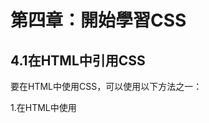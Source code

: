 # 第四章：開始學習CSS

## 4.1在HTML中引用CSS
要在HTML中使用CSS，可以使用以下方法之一：

1.在HTML中使用 <style> 標籤，將 CSS 代碼嵌入到 HTML 中：
```html
<!DOCTYPE html>
<html>
<head>
	<title>My Page</title>
	<style>
		h1 {
			color: red;
			font-size: 36px;
		}
		p {
			color: blue;
			font-size: 16px;
		}
	</style>
</head>
<body>
	<h1>Hello World!</h1>
	<p>This is my page.</p>
</body>
</html>
```
2.在HTML中使用< link >標籤，將外部的CSS文件引入到HTML中：
```html
<!DOCTYPE html>
<html>
<head>
	<title>My Page</title>
	<link rel="stylesheet" href="style.css">
</head>
<body>
	<h1>Hello World!</h1>
	<p>This is my page.</p>
</body>
</html>
```
## 4.2CSS的基本屬性
CSS 的基本屬性包括：

color：設置文字的顏色。
  
background-color：設置元素的背景顏色。

font-size：設置文字的大小。

font-family：設置文字的字體。

border：設置元素的邊框，包括邊框的寬度、樣式和顏色。

padding：設置元素的內邊距。

margin：設置元素的外邊距。

text-align：設置文字的對齊方式。

以下是一個簡單的 CSS 樣式的範例：

```css
h1 {
	color: red;
	font-size: 36px;
	text-align: center;
}
```
## 4.3常用的 CSS 屬性
CSS 提供了很多屬性，以下是一些常用的 CSS 屬性：

width：設置元素的寬度。

height：設置元素的高度。

background-image：設置元素的背景圖片。

background-position：設置背景圖片的位置。

background-repeat：設置背景圖片的重複方式。

border-radius：設置元素的圓角。

box-shadow：設置元素的陰影。

text-decoration：設置文字的裝飾，例如下劃線、刪除線等。

text-transform：設置文字的轉換，例如轉換為大寫、小寫等。

以下是一個使用了這些屬性的 CSS 範例：

```css
.button {
	width: 120px;
	height: 40px;
	background-color: #ff0000;
	color: #fff;
	font-size: 16px;
	border-radius: 4px;
	box-shadow: 2px 2px 2px #888;
	text-decoration: none;
	text-transform: uppercase;
}
```
